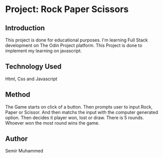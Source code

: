 # Project: Rock Paper Scissors

## Introduction

This project is done for educational purposes. I'm learning Full Stack development on The Odin Project platform. This Project is done to implement my learning on javascript.

## Technology Used

Html, Css and Javascript

## Method

The Game starts on click of a button. Then prompts user to input Rock, Paper or Scissor. And then matchs the input with the computer generated option. Then decides it player won, lost or draw. There is 5 rounds. Whoever won the most round wins the game.

## Author

Semir Muhammed
